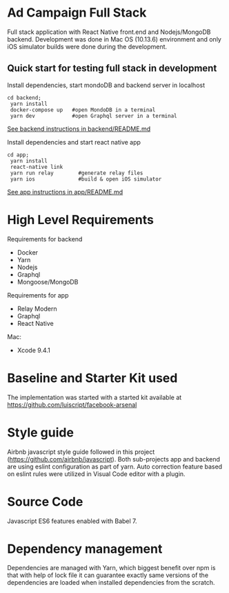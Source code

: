 
# Ad Campaign Full Stack

Full stack application with React Native front.end and Nodejs/MongoDB backend.
Development was done in Mac OS (10.13.6) environment and only iOS simulator builds were done during the development.

## Quick start for testing full stack in development

Install dependencies, start mondoDB and backend server in localhost
```
cd backend;
 yarn install
 docker-compose up   #open MondoDB in a terminal
 yarn dev            #open Graphql server in a terminal
```
[See backend instructions in backend/README.md](https://github.com/keijohyttinen/ad-campaign-full-stack/blob/master/backend/readme.md)

Install dependencies and start react native app
```
cd app;
 yarn install
 react-native link
 yarn run relay        #generate relay files
 yarn ios              #build & open iOS simulator
```
[See app instructions in app/README.md](https://github.com/keijohyttinen/ad-campaign-full-stack/blob/master/app/README.md)

# High Level Requirements

Requirements for backend
- Docker
- Yarn  
- Nodejs
- Graphql
- Mongoose/MongoDB

Requirements for app
- Relay Modern
- Graphql
- React Native

Mac:
- Xcode 9.4.1

# Baseline and Starter Kit used

The implementation was started with a started kit available at https://github.com/luiscript/facebook-arsenal

# Style guide

Airbnb javascript style guide followed in this project (https://github.com/airbnb/javascript).
Both sub-projects app and backend are using eslint configuration as part of yarn. Auto correction feature based on eslint rules were utilized in Visual Code editor with a plugin.

# Source Code

Javascript ES6 features enabled with Babel 7.

# Dependency management

Dependencies are managed with Yarn, which biggest benefit over npm is that with help of lock file it can guarantee exactly same versions of the dependencies are loaded when installed dependencies from the scratch.
